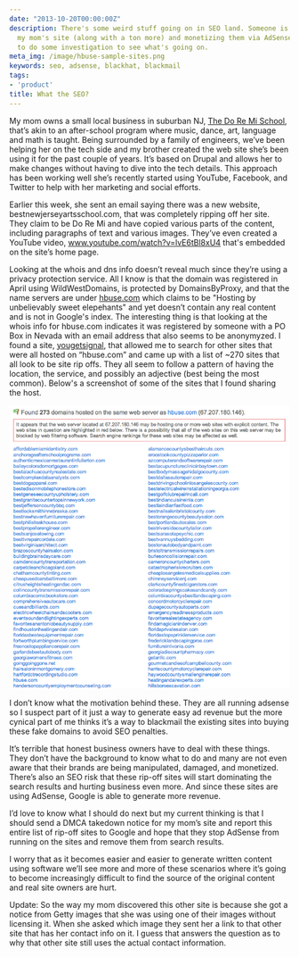 ```yaml
---
date: "2013-10-20T00:00:00Z"
description: There's some weird stuff going on in SEO land. Someone is ripping off
  my mom's site (along with a ton more) and monetizing them via AdSense. Just trying
  to do some investigation to see what's going on.
meta_img: /image/hbuse-sample-sites.png
keywords: seo, adsense, blackhat, blackmail
tags:
- 'product'
title: What the SEO?
---
```


My mom owns a small local business in suburban NJ, <a href="http://www.doremi-nj.com/" target="_blank">The Do Re Mi School</a>, that’s akin to an after-school program where music, dance, art, language and math is taught. Being surrounded by a family of engineers, we’ve been helping her on the tech side and my brother created the web site she’s been using it for the past couple of years. It’s based on Drupal and allows her to make changes without having to dive into the tech details. This approach has been working well she’s recently started using YouTube, Facebook, and Twitter to help with her marketing and social efforts.

Earlier this week, she sent an email saying there was a new website, bestnewjerseyartsschool.com, that was completely ripping off her site. They claim to be Do Re Mi and have copied various parts of the content, including paragraphs of text and various images. They’ve even created a YouTube video, www.youtube.com/watch?v=lvE6tBl8xU4 that's embedded on the site’s home page.

Looking at the whois and dns info doesn’t reveal much since they’re using a privacy protection service. All I know is that the domain was registered in April using WildWestDomains, is protected by DomainsByProxy, and that the name servers are under <a href="http://hbuse.com/" target="_blank" rel="nofollow">hbuse.com</a> which claims to be "Hosting by unbelievably sweet elepehants" and yet doesn’t contain any real content and is not in Google's index. The interesting thing is that looking at the whois info for hbuse.com indicates it was registered by someone with a PO Box in Nevada with an email address that also seems to be anonymyzed. I found a site, <a href="http://www.yougetsignal.com/tools/web-sites-on-web-server/" target="_blank">yougetsignal</a>, that allowed me to search for other sites that were all hosted on “hbuse.com” and came up with a list of ~270 sites that all look to be site rip offs. They all seem to follow a pattern of having the location, the service, and possibly an adjective (best being the most common). Below's a screenshot of some of the sites that I found sharing the host.

<img src="/image/hbuse-sample-sites.png" alt="hbuse.com Hosted Sites Sample" data-width="749" data-height="755" data-layout="responsive" />

I don’t know what the motivation behind these. They are all running adsense so I suspect part of it just a way to generate easy ad revenue but the more cynical part of me thinks it’s a way to blackmail the existing sites into buying these fake domains to avoid SEO penalties.

It’s terrible that honest business owners have to deal with these things. They don’t have the background to know what to do and many are not even aware that their brands are being manipulated, damaged, and monetized. There’s also an SEO risk that these rip-off sites will start dominating the search results and hurting business even more. And since these sites are using AdSense, Google is able to generate more revenue.

I’d love to know what I should do next but my current thinking is that I should send a DMCA takedown notice for my mom’s site and report this entire list of rip-off sites to Google and hope that they stop AdSense from running on the sites and remove them from search results.

I worry that as it becomes easier and easier to generate written content using software we’ll see more and more of these scenarios where it’s going to become increasingly difficult to find the source of the original content and real site owners are hurt.

Update: So the way my mom discovered this other site is because she got a notice from Getty images that she was using one of their images without licensing it. When she asked which image they sent her a link to that other site that has her contact info on it. I guess that answers the question as to why that other site still uses the actual contact information.